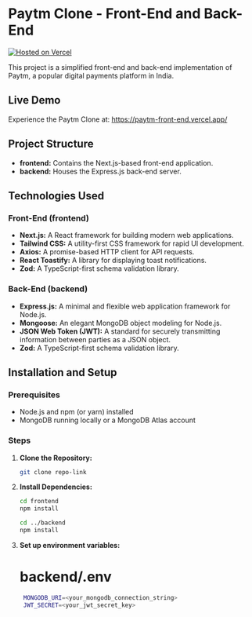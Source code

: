 # Paytm Clone - Front-End and Back-End

[![Hosted on Vercel](https://img.shields.io/badge/Hosted%20on-Vercel-blue?logo=vercel)](https://paytm-front-end.vercel.app/)

This project is a simplified front-end and back-end implementation of Paytm, a popular digital payments platform in India.

## Live Demo

Experience the Paytm Clone at: https://paytm-front-end.vercel.app/

## Project Structure

* **frontend:** Contains the Next.js-based front-end application.
* **backend:** Houses the Express.js back-end server.

## Technologies Used

### Front-End (frontend)

* **Next.js:** A React framework for building modern web applications.
* **Tailwind CSS:** A utility-first CSS framework for rapid UI development.
* **Axios:** A promise-based HTTP client for API requests.
* **React Toastify:** A library for displaying toast notifications.
* **Zod:** A TypeScript-first schema validation library.

### Back-End (backend)

* **Express.js:** A minimal and flexible web application framework for Node.js.
* **Mongoose:** An elegant MongoDB object modeling for Node.js.
* **JSON Web Token (JWT):** A standard for securely transmitting information between parties as a JSON object.
* **Zod:** A TypeScript-first schema validation library.

## Installation and Setup

### Prerequisites

* Node.js and npm (or yarn) installed
* MongoDB running locally or a MongoDB Atlas account

### Steps

1. **Clone the Repository:**

   ```bash
   git clone repo-link


2. **Install Dependencies:**

   ```bash
   cd frontend
   npm install

   cd ../backend
   npm install   

3. **Set up environment variables:**

   # backend/.env

   ```bash
    MONGODB_URI=<your_mongodb_connection_string>
    JWT_SECRET=<your_jwt_secret_key>
